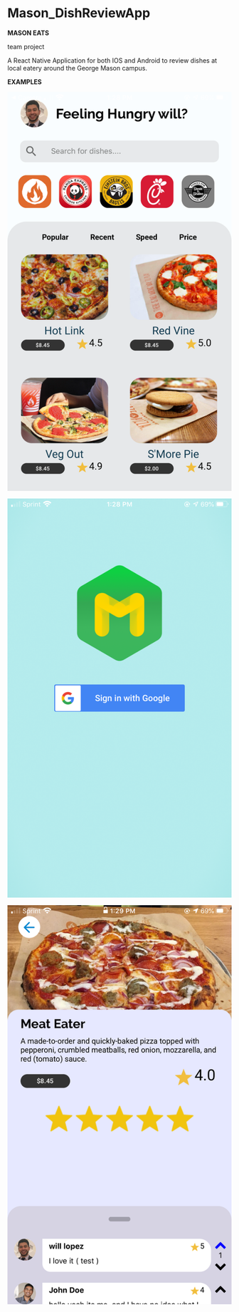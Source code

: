 # Mason_DishReviewApp

**MASON EATS**

team project

A React Native Application for both IOS and Android to review dishes at local eatery around the George Mason campus.

**EXAMPLES**



![](Example/home.png)



![](Example/gsignin.png)


![](Example/review.png)
